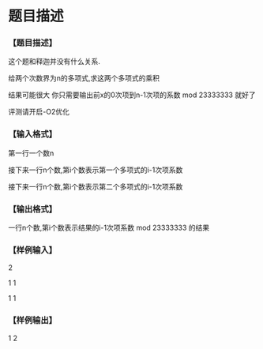 # 题目描述


<h3>
【题目描述】
</h3>
<p>
这个题和释迦并没有什么关系.
</p>
<p>
给两个次数界为n的多项式,求这两个多项式的乘积
</p>
<p>
结果可能很大 你只需要输出前x的0次项到n-1次项的系数 mod 23333333 就好了
</p>
<p>
评测请开启-O2优化
</p>
<h3>
【输入格式】
</h3>
<p>
第一行一个数n
</p>
<p>
接下来一行n个数,第i个数表示第一个多项式的i-1次项系数
</p>
<p>
接下来一行n个数,第i个数表示第二个多项式的i-1次项系数
</p>
<h3>
【输出格式】
</h3>
<p>
一行n个数,第i个数表示结果的i-1次项系数 mod 23333333 的结果
</p>
<h3>
【样例输入】
</h3>
<p>
2
</p>
<p>
1 1
</p>
<p>
1 1
</p>
<h3>
【样例输出】
</h3>
<p>
1 2
</p>
